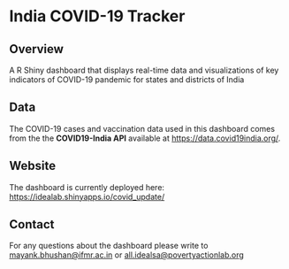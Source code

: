 # India COVID-19 Tracker

## Overview
A R Shiny dashboard that displays real-time data and visualizations of key indicators of COVID-19 pandemic for states and districts of India

## Data
The COVID-19 cases and vaccination data used in this dashboard comes from the the **COVID19-India API** available at https://data.covid19india.org/.

## Website
The dashboard is currently deployed here: https://idealab.shinyapps.io/covid_update/

## Contact 
For any questions about the dashboard please write to mayank.bhushan@ifmr.ac.in or all.idealsa@povertyactionlab.org
